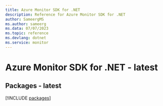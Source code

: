 ```yaml
---
title: Azure Monitor SDK for .NET
description: Reference for Azure Monitor SDK for .NET
author: SameergMS
ms.author: sameerg
ms.data: 07/07/2023
ms.topic: reference
ms.devlang: dotnet
ms.service: monitor
---
```

# Azure Monitor SDK for .NET - latest
## Packages - latest
[!INCLUDE [packages](monitor-index.md)]